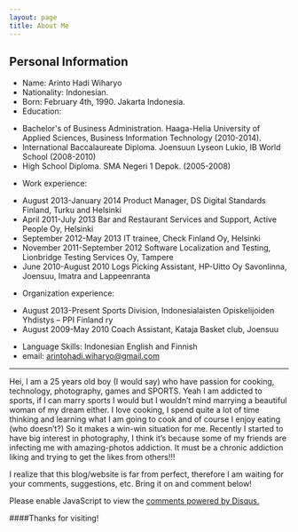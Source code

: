 ```yaml
---
layout: page
title: About Me
---
```


<h2>Personal Information</h2>

* Name: Arinto Hadi Wiharyo
* Nationality: Indonesian.
* Born: February 4th, 1990. Jakarta Indonesia.
* Education: 
 - Bachelor's of Business Administration. Haaga-Helia University of Applied Sciences, Business Information Technology (2010-2014).
 - International Baccalaureate Diploma. Joensuun Lyseon Lukio, IB World School (2008-2010)
 - High School Diploma. SMA Negeri 1 Depok. (2005-2008)
* Work experience:
 - August 2013-January 2014 Product Manager, DS Digital Standards Finland, Turku and Helsinki
 - April 2011-July 2013 Bar and Restaurant Services and Support, Active People Oy, Helsinki
 - September 2012-May 2013 IT trainee, Check Finland Oy, Helsinki
 - November 2011-September 2012 Software Localization and Testing, Lionbridge Testing Services Oy, Tampere
 - June 2010-August 2010 Logs Picking Assistant, HP-Uitto Oy Savonlinna, Joensuu, Imatra and Lappeenranta
* Organization experience:
 - August 2013-Present Sports Division, Indonesialaisten Opiskelijoiden Yhdistys – PPI Finland ry
 - August 2009-May 2010 Coach Assistant, Kataja Basket club, Joensuu
* Language Skills: Indonesian English and Finnish
* email: arintohadi.wiharyo@gmail.com

****

<p class="message">
Hei, I am a 25 years old boy (I would say) who have passion for cooking, technology, photography, games and SPORTS. Yeah I am addicted to sports, if I can marry sports I would but I wouldn’t mind marrying a beautiful woman of my dream either. I love cooking, I spend quite a lot of time thinking and learning what I am going to cook and of course I enjoy eating (who doesn’t?) So it makes a win-win situation for me. Recently I started to have big interest in photography, I think it’s because some of my friends are infecting me with amazing-photos addiction. It must be a chronic addiction liking and trying to get the likes from others!!!
</p>

<p class="message">
I realize that this blog/website is far from perfect, therefore I am waiting for your comments, suggestions, etc. Bring it on and comment below!
</p>

<div id="disqus_thread"></div>
<script type="text/javascript">
    /* * * CONFIGURATION VARIABLES * * */
    var disqus_shortname = 'arintole';
    
    /* * * DON'T EDIT BELOW THIS LINE * * */
    (function() {
        var dsq = document.createElement('script'); dsq.type = 'text/javascript'; dsq.async = true;
        dsq.src = '//' + disqus_shortname + '.disqus.com/embed.js';
        (document.getElementsByTagName('head')[0] || document.getElementsByTagName('body')[0]).appendChild(dsq);
    })();
</script>
<noscript>Please enable JavaScript to view the <a href="https://disqus.com/?ref_noscript" rel="nofollow">comments powered by Disqus.</a></noscript>



####Thanks for visiting!
